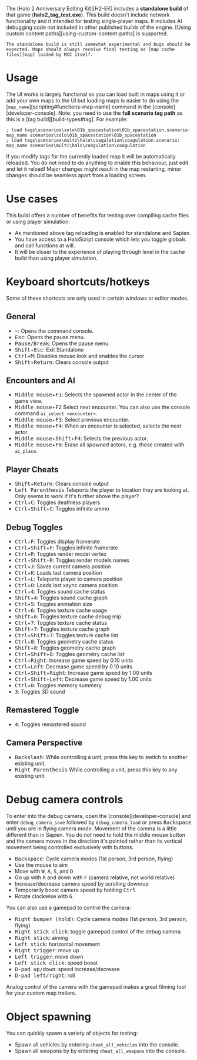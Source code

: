 The [Halo 2 Anniversary Editing Kit][H2-EK] includes a **standalone build** of that game (**halo2_tag_test.exe**). This build doesn't include network functionality and it intended for testing single-player maps. It includes AI debugging code not included in other published builds of the engine.
[Using custom content paths][using-custom-content-paths] is supported.

```.alert danger
The standalone build is still somewhat experimental and bugs should be expected. Maps should always receive final testing as [map cache files][map] loaded by MCC itself.
```

# Usage
The UI works is largely functional so you can load built in maps using it or add your own maps to the UI but loading maps is easier to do using the [`map_name`][scripting#functions-map-name] command in the [console][developer-console]. Note: you need to use the **full scenario tag path** as this is a [tag build][build-types#tag]. For example:

```console-h2a
; load tags\scenarios\solo\01b_spacestation\01b_spacestation.scenario:
map_name scenarios\solo\01b_spacestation\01b_spacestation
; load tags\scenarios\multi\halo\coagulation\coagulation.scenario:
map_name scenarios\multi\halo\coagulation\coagulation
```

 If you modify tags for the currently loaded map it will be automatically reloaded. You do not need to do anything to enable this behaviour, just edit and let it reload!
 Major changes might result in the map restarting, minor changes should be seamless apart from a loading screen.

# Use cases
This build offers a number of benefits for testing over compiling cache files or using player simulation:

* As mentioned above tag reloading is enabled for standalone and Sapien.
* You have access to a HaloScript console which lets you toggle globals and call functions at will.
* It will be closer to the experience of playing through level in the cache build than using player simulation.

# Keyboard shortcuts/hotkeys
Some of these shortcuts are only used in certain windows or editor modes.

## General
* <kbd>~</kbd>: Opens the command console.
* <kbd>Esc</kbd>: Opens the pause menu.
* <kbd>Pause/Break</kbd>: Opens the pause menu.
* <kbd>Shift</kbd>+<kbd>Esc</kbd>: Exit Standalone
* <kbd>Ctrl</kbd>+<kbd>M</kbd>: Disables mouse look and enables the cursor
* <kbd>Shift</kbd>+<kbd>Return</kbd>: Clears console output

## Encounters and AI
* <kbd>Middle mouse</kbd>+<kbd>F1</kbd>: Selects the spawned actor in the center of the game view.
* <kbd>Middle mouse</kbd>+<kbd>F2</kbd> Select next encounter. You can also use the console command `ai_select <encounter>`.
* <kbd>Middle mouse</kbd>+<kbd>F3</kbd>: Select previous encounter.
* <kbd>Middle mouse</kbd>+<kbd>F4</kbd>: When an encounter is selected, selects the next actor.
* <kbd>Middle mouse</kbd>+<kbd>Shift</kbd>+<kbd>F4</kbd>: Selects the previous actor.
* <kbd>Middle mouse</kbd>+<kbd>F6</kbd>: Erase all _spawned_ actors, e.g. those created with `ai_place`.

## Player Cheats
* <kbd>Shift</kbd>+<kbd>Return</kbd>: Clears console output
* <kbd>Left Parenthesis</kbd> Teleports the player to location they are looking at. Only seems to work if it's further above the player?
* <kbd>Ctrl</kbd>+<kbd>C</kbd>: Toggles deathless players
* <kbd>Ctrl</kbd>+<kbd>Shift</kbd>+<kbd>C</kbd>: Toggles infinite ammo

## Debug Toggles
* <kbd>Ctrl</kbd>+<kbd>F</kbd>: Toggles display framerate
* <kbd>Ctrl</kbd>+<kbd>Shift</kbd>+<kbd>F</kbd>: Toggles infinite framerate
* <kbd>Ctrl</kbd>+<kbd>R</kbd>: Toggles render model vertex
* <kbd>Ctrl</kbd>+<kbd>Shift</kbd>+<kbd>R</kbd>: Toggles render models names
* <kbd>Ctrl</kbd>+<kbd>J</kbd>: Saves current camera position
* <kbd>Ctrl</kbd>+<kbd>K</kbd>: Loads last camera position
* <kbd>Ctrl</kbd>+<kbd>L</kbd>: Teleports player to camera position
* <kbd>Ctrl</kbd>+<kbd>O</kbd>: Loads last xsync camera position
* <kbd>Ctrl</kbd>+<kbd>4</kbd>: Toggles sound cache status
* <kbd>Shift</kbd>+<kbd>4</kbd>: Toggles sound cache graph
* <kbd>Ctrl</kbd>+<kbd>5</kbd>: Toggles animation size
* <kbd>Ctrl</kbd>+<kbd>6</kbd>: Toggles texture cache usage
* <kbd>Shift</kbd>+<kbd>6</kbd>: Toggles texture cache debug mip
* <kbd>Ctrl</kbd>+<kbd>7</kbd>: Toggles texture cache status
* <kbd>Shift</kbd>+<kbd>7</kbd>: Toggles texture cache graph
* <kbd>Ctrl</kbd>+<kbd>Shift</kbd>+<kbd>7</kbd>: Toggles texture cache list
* <kbd>Ctrl</kbd>+<kbd>8</kbd>: Toggles geometry cache status
* <kbd>Shift</kbd>+<kbd>8</kbd>: Toggles geometry cache graph
* <kbd>Ctrl</kbd>+<kbd>Shift</kbd>+<kbd>8</kbd>: Toggles geometry cache list
* <kbd>Ctrl</kbd>+<kbd>Right</kbd>: Increase game speed by 0.10 units
* <kbd>Ctrl</kbd>+<kbd>Left</kbd>: Decrease game speed by 0.10 units
* <kbd>Ctrl</kbd>+<kbd>Shift</kbd>+<kbd>Right</kbd>: Increase game speed by 1.00 units
* <kbd>Ctrl</kbd>+<kbd>Shift</kbd>+<kbd>Left</kbd>: Decrease game speed by 1.00 units
* <kbd>Ctrl</kbd>+<kbd>0</kbd>: Toggles memory summery
* <kbd>3</kbd>: Toggles 3D sound

## Remastered Toggle
* <kbd>4</kbd>: Toggles remastered sound

## Camera Perspective
* <kbd>Backslash</kbd>: While controlling a unit, press this key to switch to another existing unit.
* <kbd>Right Parenthesis</kbd> While controlling a unit, press this key to any existing unit.

# Debug camera controls
To enter into the debug camera, open the [console][developer-console] and enter `debug_camera_save` followed by `debug_camera_load` or press <kbd>Backspace</kbd> until you are in flying camera mode. Movement of the camera is a little different than in Sapien. You do _not_ need to hold the middle mouse button and the camera moves in the direction it's pointed rather than its vertical movement being controlled exclusively with buttons.

* <kbd>Backspace</kbd>: Cycle camera modes (1st person, 3rd person, flying)
* Use the mouse to aim
* Move with <kbd>W</kbd>, <kbd>A</kbd>, <kbd>S</kbd>, and <kbd>D</kbd>
* Go up with <kbd>R</kbd> and down with <kbd>F</kbd> (camera relative, not world relative)
* Increase/decrease camera speed by scrolling down/up
* Temporarily boost camera speed by holding <kbd>Ctrl</kbd>
* Rotate clockwise with <kbd>G</kbd>

You can also use a gamepad to control the camera:

* <kbd>Right bumper (hold)</kbd>: Cycle camera modes (1st person, 3rd person, flying)
* <kbd>Right stick click</kbd>: toggle gamepad control of the debug camera
* <kbd>Right stick</kbd>: aiming
* <kbd>Left stick</kbd>: horizontal movement
* <kbd>Right trigger</kbd>: move up
* <kbd>Left trigger</kbd>: move down
* <kbd>Left stick click</kbd>: speed boost
* <kbd>D-pad up/down</kbd>: speed increase/decrease
* <kbd>D-pad left/right</kbd>: roll

Analog control of the camera with the gamepad makes a great filming tool for your custom map trailers.

# Object spawning
You can quickly spawn a variety of objects for testing:

* Spawn all vehicles by entering `cheat_all_vehicles` into the console.
* Spawn all weapons by by entering `cheat_all_weapons` into the console.
